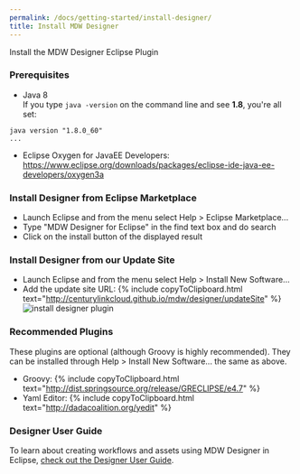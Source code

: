 ```yaml
---
permalink: /docs/getting-started/install-designer/
title: Install MDW Designer
---
```


<script>
function copyToClipboard() {
  console.log("COPY TO CLIPBOARD");
  // var element = document.getElementById('input');
  // element.select();
  // document.execCommand('copy');
  // element.blur();
}
</script>

Install the MDW Designer Eclipse Plugin

### Prerequisites
  - Java 8   
  If you type `java -version` on the command line and see **1.8**, you're all set:
  ```
  java version "1.8.0_60"
  ...
  ```
  - Eclipse Oxygen for JavaEE Developers:<br>
    <https://www.eclipse.org/downloads/packages/eclipse-ide-java-ee-developers/oxygen3a>  
  
### Install Designer from Eclipse Marketplace
  - Launch Eclipse and from the menu select Help > Eclipse Marketplace...
  - Type "MDW Designer for Eclipse" in the find text box and do search
  - Click on the install button of the displayed result

### Install Designer from our Update Site
  - Launch Eclipse and from the menu select Help > Install New Software...
  - Add the update site URL: {% include copyToClipboard.html text="http://centurylinkcloud.github.io/mdw/designer/updateSite" %}
  ![install designer plugin](../images/designerPlugin.png "designerPlugin")

### Recommended Plugins
  These plugins are optional (although Groovy is highly recommended).
  They can be installed through Help > Install New Software... the same as above.
  - Groovy: {% include copyToClipboard.html text="http://dist.springsource.org/release/GRECLIPSE/e4.7" %}
  - Yaml Editor: {% include copyToClipboard.html text="http://dadacoalition.org/yedit" %}

### Designer User Guide
  To learn about creating workflows and assets using MDW Designer in Eclipse,
  [check out the Designer User Guide](../../designer/user-guide).
